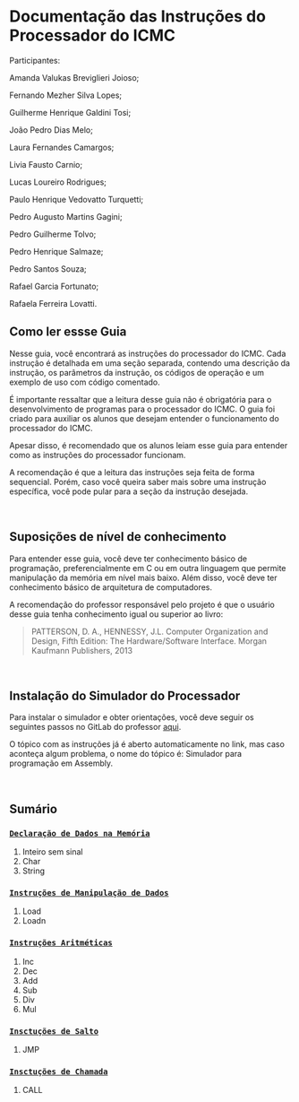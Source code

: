 # Documentação das Instruções do Processador do ICMC
Participantes:

Amanda Valukas Breviglieri Joioso;

Fernando Mezher Silva Lopes;

Guilherme Henrique Galdini Tosi;

João Pedro Dias Melo; 

Laura Fernandes Camargos; 

Livia Fausto Carnio;

Lucas Loureiro Rodrigues; 

Paulo Henrique Vedovatto Turquetti; 

Pedro Augusto Martins Gagini;

Pedro Guilherme Tolvo;

Pedro Henrique Salmaze;

Pedro Santos Souza;

Rafael Garcia Fortunato;

Rafaela Ferreira Lovatti.
<br>

## Como ler essse Guia

Nesse guia, você encontrará as instruções do processador do ICMC. Cada instrução é detalhada em uma seção separada, contendo uma descrição da instrução, os parâmetros da instrução, os códigos de operação e um exemplo de uso com código comentado.

É importante ressaltar que a leitura desse guia não é obrigatória para o desenvolvimento de programas para o processador do ICMC. O guia foi criado para auxiliar os alunos que desejam entender o funcionamento do processador do ICMC.

Apesar disso, é recomendado que os alunos leiam esse guia para entender como as instruções do processador funcionam.

A recomendação é que a leitura das instruções seja feita de forma sequencial. Porém, caso você queira saber mais sobre uma instrução específica, você pode pular para a seção da instrução desejada.

<br>

## Suposições de nível de conhecimento

Para entender esse guia, você deve ter conhecimento básico de programação, preferencialmente em C ou em outra linguagem que permite manipulação da memória em nível mais baixo. Além disso, você deve ter conhecimento básico de arquitetura de computadores.

A recomendação do professor responsável pelo projeto é que o usuário desse guia tenha conhecimento igual ou superior ao livro:

> PATTERSON, D. A., HENNESSY, J.L. Computer Organization and Design, Fifth Edition: The Hardware/Software Interface. Morgan Kaufmann Publishers, 2013

<br>

## Instalação do Simulador do Processador

Para instalar o simulador e obter orientações, você deve seguir os seguintes passos no GitLab do professor [aqui](https://gitlab.com/simoesusp/disciplinas/-/tree/master/SSC0513-BSI_Organizacao-e-Arquitetura-de-Computadores#simulador-para-programa%C3%A7%C3%A3o-em-assembly).

O tópico com as instruções já é aberto automaticamente no link, mas caso aconteça algum problema, o nome do tópico é: Simulador para programação em Assembly.




<br>

## Sumário

### [**`Declaração de Dados na Memória`**](/instrucoes/declaracao_de_dados.md)
1. Inteiro sem sinal
2. Char
2. String

### [**`Instruções de Manipulação de Dados`**](/instrucoes/manipulacao_de_dados.md)
1. Load
2. Loadn

### [**`Instruções Aritméticas`**](/instrucoes/aritmeticas.md)
1. Inc
2. Dec
3. Add
4. Sub
5. Div
6. Mul

### [**`Insctuções de Salto`**](/instrucoes/intruçõesSalto.md)
1. JMP

### [**`Insctuções de Chamada`**](/instrucoes/instruçõesChamada.md)
1. CALL
